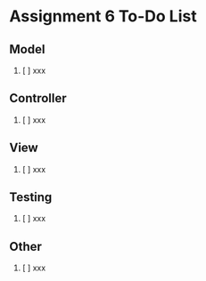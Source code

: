 # Assignment 6 To-Do List

## Model

1. [ ] xxx

## Controller

1. [ ] xxx

## View

1. [ ] xxx

## Testing

1. [ ] xxx

## Other

1. [ ] xxx
